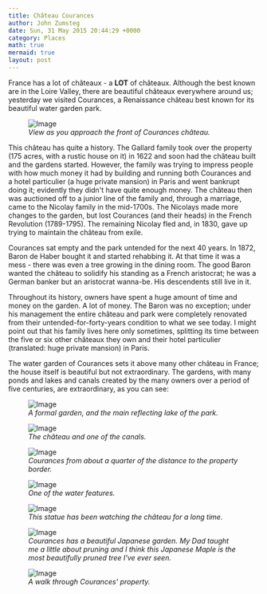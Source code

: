 ```yaml
---
title: Château Courances
author: John Zumsteg
date: Sun, 31 May 2015 20:44:29 +0000
category: Places
math: true
mermaid: true
layout: post
---
```

France has a lot of châteaux - a <strong>LOT</strong> of châteaux. Although the best known are in the Loire Valley, there are beautiful châteaux everywhere around us; yesterday we visited Courances, a Renaissance château best known for its beautiful water garden park.

<figure class = "landscape">
	<img src="{{"/assets/images/2015/05/20150530_DSC05077.jpg" | prepend: site.baseurl  }}" alt="Image" />
	<figcaption><em>View as you approach the front of Courances château.</em></figcaption>
</figure>



This château has quite a history. The Gallard family took over the property (175 acres, with a rustic house on it) in 1622 and soon had the château built and the gardens started. However, the family was trying to impress people with how much money it had by building and running both Courances and a hotel particulier (a huge private mansion) in Paris and went bankrupt doing it; evidently they didn't have quite enough money. The château then was auctioned off to a junior line of the family and, through a marriage, came to the Nicolay family in the mid-1700s. The Nicolays made more changes to the garden, but lost Courances (and their heads) in the French Revolution (1789-1795). The remaining Nicolay fled and, in 1830, gave up trying to maintain the château from exile.

Courances sat empty and the park untended for the next 40 years. In 1872, Baron de Haber bought it and started rehabbing it. At that time it was a mess - there was even a tree growing in the dining room. The good Baron wanted the château to solidify his standing as a French aristocrat; he was a German banker but an aristocrat wanna-be. His descendents still live in it.

Throughout its history, owners have spent a huge amount of time and money on the garden. A lot of money. The Baron was no exception; under his management the entire château and park were completely renovated from their untended-for-forty-years condition to what we see today. I might point out that his family lives here only sometimes, splitting its time between the five or six other châteaux they own and their hotel particulier (translated: huge private mansion) in Paris.

The water garden of Courances sets it above many other château in France; the house itself is beautiful but not extraordinary. The gardens, with many ponds and lakes and canals created by the many owners over a period of five centuries, are extraordinary, as you can see:

<figure class = "landscape">
	<img src="{{"/assets/images/2015/05/20150530_DSC05029.jpg" | prepend: site.baseurl  }}" alt="Image" />
	<figcaption><em>A formal garden, and the main reflecting lake of the park.</em></figcaption>
</figure>



<figure class = "landscape">
	<img src="{{"/assets/images/2015/05/20150530_DSC05056.jpg" | prepend: site.baseurl  }}" alt="Image" />
	<figcaption><em>The château and one of the canals.</em></figcaption>
</figure>



<figure class = "landscape">
	<img src="{{"/assets/images/2015/05/20150530_DSC05071.jpg" | prepend: site.baseurl  }}" alt="Image" />
	<figcaption><em>Courances from about a quarter of the distance to the property border.</em></figcaption>
</figure>



<figure class = "landscape">
	<img src="{{"/assets/images/2015/05/20150530_DSC05067.jpg" | prepend: site.baseurl  }}" alt="Image" />
	<figcaption><em>One of the water features.</em></figcaption>
</figure>



<figure class = "landscape">
	<img src="{{"/assets/images/2015/05/20150530_DSC05055.jpg" | prepend: site.baseurl  }}" alt="Image" />
	<figcaption><em>This statue has been watching the château for a long time.</em></figcaption>
</figure>



<figure class = "portrait">
	<img src="{{"/assets/images/2015/05/20150530_DSC05043.jpg" | prepend: site.baseurl  }}" alt="Image" />
	<figcaption><em>Courances has a beautiful Japanese garden. My Dad taught me a little about pruning and I think this Japanese Maple is the most beautifully pruned tree I've ever seen.</em></figcaption>
</figure>



<figure class = "portrait">
	<img src="{{"/assets/images/2015/05/20150530_DSC05065.jpg" | prepend: site.baseurl  }}" alt="Image" />
	<figcaption><em>A walk through Courances' property.</em></figcaption>
</figure>


